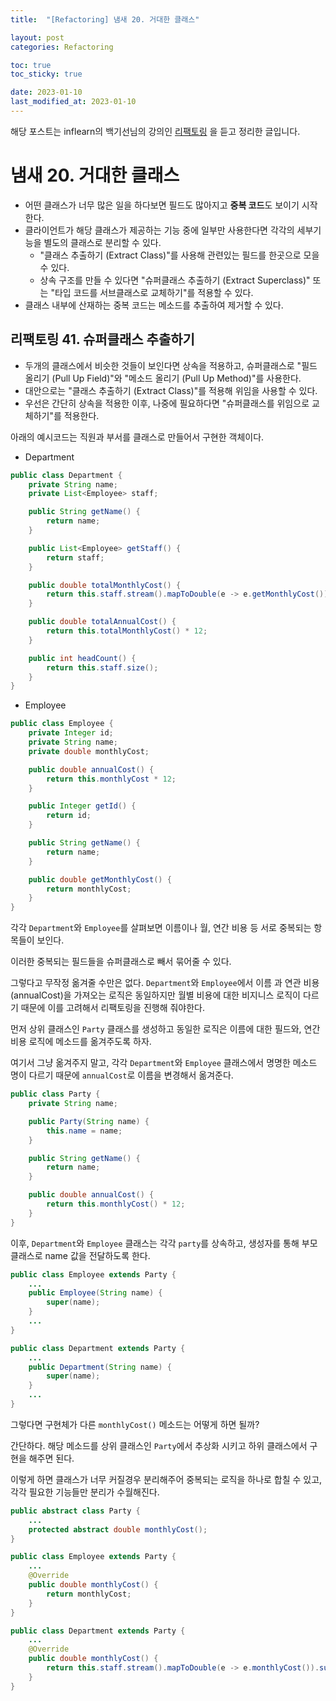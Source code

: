 ```yaml
---
title:  "[Refactoring] 냄새 20. 거대한 클래스"

layout: post
categories: Refactoring

toc: true
toc_sticky: true

date: 2023-01-10
last_modified_at: 2023-01-10
---
```


해당 포스트는 inflearn의 백기선님의 강의인 [리팩토링](https://www.inflearn.com/course/%EB%A6%AC%ED%8C%A9%ED%86%A0%EB%A7%81) 을 듣고 정리한 글입니다.

# 냄새 20. 거대한 클래스

- 어떤 클래스가 너무 많은 일을 하다보면 필드도 많아지고 **중복 코드**도 보이기 시작한다.
- 클라이언트가 해당 클래스가 제공하는 기능 중에 일부만 사용한다면 각각의 세부기능을 별도의 클래스로 분리할 수 있다.
  - "클래스 추출하기 (Extract Class)"를 사용해 관련있는 필드를 한곳으로 모을 수 있다.
  - 상속 구조를 만들 수 있다면 "슈퍼클래스 추출하기 (Extract Superclass)" 또는 "타입 코드를 서브클래스로 교체하기"를 적용할 수 있다.
- 클래스 내부에 산재하는 중복 코드는 메소드를 추출하여 제거할 수 있다.


## 리팩토링 41. 슈퍼클래스 추출하기

- 두개의 클래스에서 비슷한 것들이 보인다면 상속을 적용하고, 슈퍼클래스로 "필드 올리기 (Pull Up Field)"와 "메소드 올리기 (Pull Up Method)"를 사용한다.
- 대안으로는 "클래스 추출하기 (Extract Class)"를 적용해 위임을 사용할 수 있다.
- 우선은 간단히 상속을 적용한 이후, 나중에 필요하다면 "슈퍼클래스를 위임으로 교체하기"를 적용한다.


아래의 예시코드는 직원과 부서를 클래스로 만들어서 구현한 객체이다.

- Department

```java
public class Department {
    private String name;
    private List<Employee> staff;

    public String getName() {
        return name;
    }

    public List<Employee> getStaff() {
        return staff;
    }

    public double totalMonthlyCost() {
        return this.staff.stream().mapToDouble(e -> e.getMonthlyCost()).sum();
    }

    public double totalAnnualCost() {
        return this.totalMonthlyCost() * 12;
    }

    public int headCount() {
        return this.staff.size();
    }
}
```

- Employee

```java
public class Employee {
    private Integer id;
    private String name;
    private double monthlyCost;

    public double annualCost() {
        return this.monthlyCost * 12;
    }

    public Integer getId() {
        return id;
    }

    public String getName() {
        return name;
    }

    public double getMonthlyCost() {
        return monthlyCost;
    }
}
```

각각 `Department`와 `Employee`를 살펴보면 이름이나 월, 연간 비용 등 서로 중복되는 항목들이 보인다.

이러한 중복되는 필드들을 슈퍼클래스로 빼서 묶어줄 수 있다.

그렇다고 무작정 옮겨줄 수만은 없다. `Department`와 `Employee`에서 이름 과 연관 비용(annualCost)을 가져오는 로직은 동일하지만 월별 비용에 대한 비지니스 로직이 다르기 때문에 이를 고려해서 리팩토링을 진행해 줘야한다.

먼저 상위 클래스인 `Party` 클래스를 생성하고 동일한 로직은 이름에 대한 필드와, 연간비용 로직에 메소드를 옮겨주도록 하자.

여기서 그냥 옮겨주지 말고, 각각 `Department`와 `Employee` 클래스에서 명명한 메소드 명이 다르기 때문에 `annualCost`로 이름을 변경해서 옮겨준다.

```java
public class Party {
    private String name;

    public Party(String name) {
        this.name = name;
    }

    public String getName() {
        return name;
    }

    public double annualCost() {
        return this.monthlyCost() * 12;
    }
}
```

이후, `Department`와 `Employee` 클래스는 각각 `party`를 상속하고, 생성자를 통해 부모클래스로 name 값을 전달하도록 한다.

```java
public class Employee extends Party {
    ...
    public Employee(String name) {
        super(name);
    }
    ...
}

public class Department extends Party {
    ...
    public Department(String name) {
        super(name);
    }
    ...
}
```

그렇다면 구현체가 다른 `monthlyCost()` 메소드는 어떻게 하면 될까?

간단하다. 해당 메소드를 상위 클래스인 `Party`에서 추상화 시키고 하위 클래스에서 구현을 해주면 된다.

이렇게 하면 클래스가 너무 커질경우 분리해주어 중복되는 로직을 하나로 합칠 수 있고, 각각 필요한 기능들만 분리가 수월해진다.

```java
public abstract class Party {
    ...
    protected abstract double monthlyCost();
}
```

```java
public class Employee extends Party {
    ...
    @Override
    public double monthlyCost() {
        return monthlyCost;
    }
}

public class Department extends Party {
    ...
    @Override
    public double monthlyCost() {
        return this.staff.stream().mapToDouble(e -> e.monthlyCost()).sum();
    }
}
```




